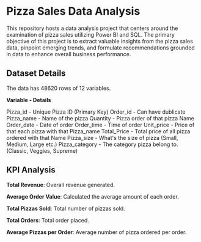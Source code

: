 
# Pizza Sales Data Analysis



This repository hosts a data analysis project that centers around the examination of pizza sales utilizing Power BI and SQL. The primary objective of this project is to extract valuable insights from the pizza sales data, pinpoint emerging trends, and formulate recommendations grounded in data to enhance overall business performance.





## Dataset Details

The data has 48620 rows of 12 variables.

**Variable - Details**

Pizza_id - Unique Pizza ID (Primary Key)
Order_id - Can have dublicate
Pizza_name - Name of the pizza
Quantity - Pizza order of that pizza Name
Order_date - Date of order
Order_time - Time of order
Unit_price - Price of that each pizza with that Pizza_name
Total_Price - Total price of all pizza ordered with that Name
Pizza_size - What's the size of pizza (Small, Medium, Large etc.)
Pizza_category - The category pizza belong to. (Classic, Veggies, Supreme)

## KPI Analysis

**Total Revenue**: Overall revenue generated.

**Average Order Value**: Calculated the average amount of each order.

**Total Pizzas Sold**: Total number of pizzas sold.

**Total Orders**: Total order placed.

**Average Pizzas per Order**: Average number of pizza ordered per order.


